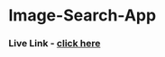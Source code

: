 ﻿# Image-Search-App
### Live Link - [click here](https://650357bce947011ba5caa32c--legendary-hummingbird-611e2d.netlify.app/)
